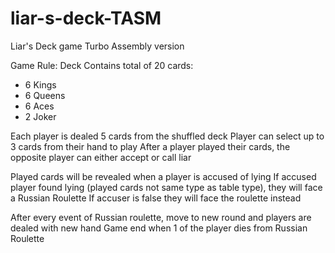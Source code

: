 # liar-s-deck-TASM
Liar's Deck game Turbo Assembly version

Game Rule:
Deck Contains total of 20 cards:
- 6 Kings
- 6 Queens
- 6 Aces
- 2 Joker

Each player is dealed 5 cards from the shuffled deck
Player can select up to 3 cards from their hand to play
After a player played their cards, the opposite player can either accept or call liar

Played cards will be revealed when a player is accused of lying
If accused player found lying (played cards not same type as table type), they will face a Russian Roulette
If accuser is false they will face the roulette instead

After every event of Russian roulette, move to new round and players are dealed with new hand
Game end when 1 of the player dies from Russian Roulette
